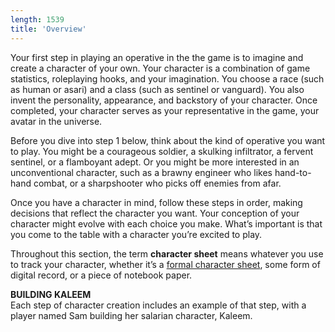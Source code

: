 ```yaml
---
length: 1539
title: 'Overview'
---
```


Your first step in playing an operative in the the game is to imagine and create a character of your own. Your character
is a combination of game statistics, roleplaying hooks, and your imagination. You choose a race (such as human or asari)
and a class (such as sentinel or vanguard). You also invent the personality, appearance, and backstory of your character.
Once completed, your character serves as your representative in the game, your avatar in the universe.

Before you dive into step 1 below, think about the kind of operative you want to play. You might be a courageous soldier,
a skulking infiltrator, a fervent sentinel, or a flamboyant adept. Or you might be more interested in an unconventional
character, such as a brawny engineer who likes hand-to-hand combat, or a sharpshooter who picks off enemies from afar.

Once you have a character in mind, follow these steps in order, making decisions that reflect the character you want. Your
conception of your character might evolve with each choice you make. What’s important is that you come to the table with
a character you’re excited to play.

Throughout this section, the term __character sheet__ means whatever you use to track your character, whether it’s a
[formal character sheet](/assets), some form of digital record, or a piece of notebook paper.

<v-alert type="info" :value="true">
<strong>BUILDING KALEEM</strong><br>
Each step of character creation includes an example of that step, with a player named Sam building her salarian character, Kaleem.
</v-alert>

<source-reference pages="6" source="basic"></source-reference>